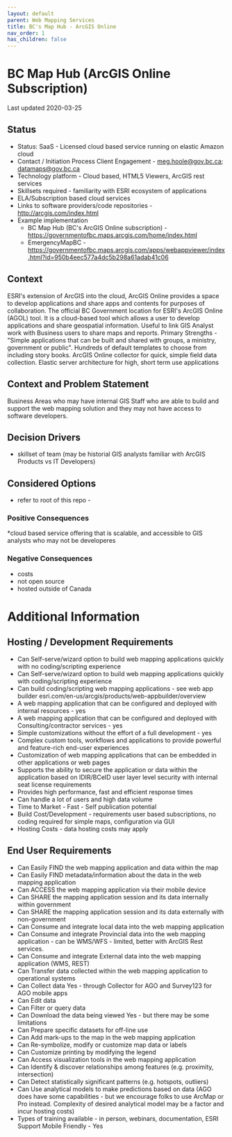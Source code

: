 ```yaml
---
layout: default
parent: Web Mapping Services
title: BC's Map Hub - ArcGIS Online
nav_order: 1
has_children: false
---
```


# BC Map Hub (ArcGIS Online Subscription)

Last updated 2020-03-25

## Status

* Status: SaaS - Licensed cloud based service running on elastic Amazon cloud
* Contact / Initiation Process	Client Engagement - meg.hoole@gov.bc.ca; datamaps@gov.bc.ca
* Technology platform - Cloud based, HTML5 Viewers, ArcGIS rest services
* Skillsets required - familiarity with ESRI ecosystem of applications
* ELA/Subscription based cloud services
* Links to software providers/code repositories - http://arcgis.com/index.html
* Example implementation 
  - BC Map Hub (BC's ArcGIS Online subscription) -https://governmentofbc.maps.arcgis.com/home/index.html 
  - EmergencyMapBC - https://governmentofbc.maps.arcgis.com/apps/webappviewer/index.html?id=950b4eec577a4dc5b298a61adab41c06

## Context

ESRI's extension of ArcGIS into the cloud, ArcGIS Online provides a space to develop applications and share apps and contents for purposes of collaboration. The official BC Government location for ESRI's ArcGIS Online (AGOL) tool. It is a cloud-based tool which allows a user to develop applications and share geospatial information. Useful to link GIS Analyst work with Business users to share maps and reports. Primary Strengths -	"Simple applications that can be built and shared with groups, a ministry, government or public". Hundreds of default templates to choose from including story books. ArcGIS Online collector for quick, simple field data collection.
Elastic server architecture for high, short term use applications


## Context and Problem Statement

Business Areas who may have internal GIS Staff who are able to build and support the web mapping solution and they may not have access to software developers.

## Decision Drivers

* skillset of team (may be historial GIS analysts familiar with ArcGIS Products vs IT Developers)

## Considered Options

* refer to root of this repo - 


### Positive Consequences 

*cloud based service offering that is scalable, and accessible to GIS analysts who may not be developeres


### Negative Consequences 

* costs
* not open source
* hosted outside of Canada

# Additional Information

## Hosting / Development Requirements
* Can Self-serve/wizard option to build web mapping applications quickly with no coding/scripting experience
* Can Self-serve/wizard option to build web mapping applications quickly with coding/scripting experience
* Can build coding/scripting web mapping applications - see web app builder esri.com/en-us/arcgis/products/web-appbuilder/overview
* A web mapping application that can be configured and deployed with internal resources - yes
* A web mapping application that can be configured and deployed with Consulting/contractor services - yes
* Simple customizations without the effort of a full development - yes
* Complex custom tools, workflows and applications to provide powerful and feature-rich end-user experiences
* Customization of web mapping applications that can be embedded in other applications or web pages
* Supports the ability to secure the application or data within the application based on IDIR/BCeID user layer level security with internal seat license requirements
* Provides high performance, fast and efficient response times
* Can handle a lot of users and high data volume
* Time to Market - Fast - Self publication potential
* Build Cost/Development - requirements user based subscriptions, no coding required for simple maps, configuration via GUI
* Hosting Costs - data hosting costs may apply

## End User Requirements	
* Can Easily FIND the web mapping application and data within the map
* Can Easily FIND metadata/information about the data in the web mapping application 
* Can ACCESS the web mapping application via their mobile device
* Can SHARE the mapping application session and its data internally within government
* Can SHARE the mapping application session and its data externally with non-government 
* Can Consume and integrate local data into the web mapping application 
* Can Consume and integrate Provincial data into the web mapping application - can be WMS/WFS - limited, better with ArcGIS Rest services.
* Can Consume and integrate External data into the web mapping application (WMS, REST) 
* Can Transfer data collected within the web mapping application to operational systems 
* Can Collect data	Yes - through Collector for AGO and Survey123 for AGO mobile apps
* Can Edit data 
* Can Filter or query data 
* Can Download the data being viewed	Yes - but there may be some limitations
* Can Prepare specific datasets for off-line use 
* Can Add mark-ups to the map in the web mapping application 
* Can Re-symbolize, modify or customize map data or labels 
* Can Customize printing by modifying the legend	
* Can Access visualization tools in the web mapping application 
* Can Identify & discover relationships among features (e.g. proximity, intersection) 
* Can Detect statistically significant patterns (e.g. hotspots, outliers) 
* Can Use analytical models to make predictions based on data	(AGO does have some capabilities - but we encourage folks to use ArcMap or Pro instead.  Complexity of desired analytical model may be a factor and incur hosting costs)
* Types of training available - in person, webinars, documentation, ESRI Support
Mobile Friendly	- Yes
